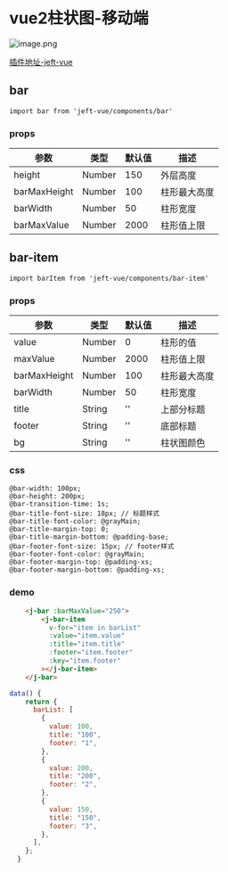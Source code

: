 <!--
 * @Author: your name
 * @Date: 2022-02-21 11:56:52
 * @LastEditTime: 2022-03-06 23:30:04
 * @LastEditors: your name
 * @Description: 打开koroFileHeader查看配置 进行设置: https://github.com/OBKoro1/koro1FileHeader/wiki/%E9%85%8D%E7%BD%AE
 * @FilePath: \jeft-vue-press\docs\guide\components\Bar.md
-->
# vue2柱状图-移动端


![image.png](https://p1-juejin.byteimg.com/tos-cn-i-k3u1fbpfcp/b80e08285fb3444f98a7610b7d3f1e3a~tplv-k3u1fbpfcp-watermark.image?)

[插件地址-jeft-vue](https://www.npmjs.com/package/jeft-vue)

## bar

```
import bar from 'jeft-vue/components/bar'
```

### props


| 参数 | 类型 | 默认值 |描述 |
| --- | --- | -- | -- |
| height | Number | 150 | 外层高度 |
| barMaxHeight | Number | 100 | 柱形最大高度 |
| barWidth | Number | 50 | 柱形宽度 |
| barMaxValue | Number | 2000 | 柱形值上限 |

## bar-item

```
import barItem from 'jeft-vue/components/bar-item'
```

### props


| 参数 | 类型 | 默认值 |描述 |
| --- | --- | -- | -- |
| value | Number | 0 | 柱形的值 |
| maxValue | Number | 2000 | 柱形值上限 |
| barMaxHeight | Number | 100 | 柱形最大高度 |
| barWidth | Number | 50 | 柱形宽度 |
| title | String | '' | 上部分标题 |
| footer | String | '' | 底部标题 |
| bg | String | '' | 柱状图颜色 |

### css

```
@bar-width: 100px;
@bar-height: 200px;
@bar-transition-time: 1s;
@bar-title-font-size: 18px; // 标题样式
@bar-title-font-color: @grayMain;
@bar-title-margin-top: 0;
@bar-title-margin-bottom: @padding-base;
@bar-footer-font-size: 15px; // footer样式
@bar-footer-font-color: @grayMain;
@bar-footer-margin-top: @padding-xs;
@bar-footer-margin-bottom: @padding-xs;
```

### demo

``` html
    <j-bar :barMaxValue="250">
        <j-bar-item
          v-for="item in barList"
          :value="item.value"
          :title="item.title"
          :footer="item.footer"
          :key="item.footer"
        ></j-bar-item>
    </j-bar>
```

``` js
data() {
    return {
      barList: [
        {
          value: 100,
          title: "100",
          footer: "1",
        },
        {
          value: 200,
          title: "200",
          footer: "2",
        },
        {
          value: 150,
          title: "150",
          footer: "3",
        },
      ],
    };
  }
```